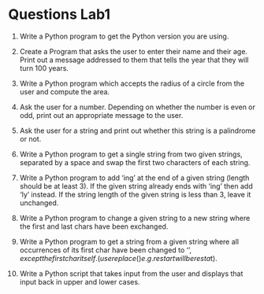 # Questions Lab1
1. Write a Python program to get the Python version you are using.

2. Create a Program that asks the user to enter their name and their age. Print out a message addressed to them that tells the year that they will turn 100 years.

3. Write a Python program which accepts the radius of a circle from the user and compute the area. 

4. Ask the user for a number. Depending on whether the number is even or odd, print out an appropriate message to the user.

5. Ask the user for a string and print out whether this string is a palindrome or not. 

6. Write a Python program to get a single string from two given strings, separated by a space and swap the first two characters of each string.

7. Write a Python program to add ‘ing’ at the end of a given string (length should be at least 3). If the given string already ends with ‘ing’ then add ‘ly’ instead. If the string length of the given string is less than 3, leave it unchanged.

8. Write a Python program to change a given string to a new string where the first and last chars have been exchanged.

9. Write a Python program to get a string from a given string where all occurrences of its first char have been changed to ‘$’, except the first char itself. (use replace() e.g. restart will be resta$t).

10. Write a Python script that takes input from the user and displays that input back in upper and lower cases.







